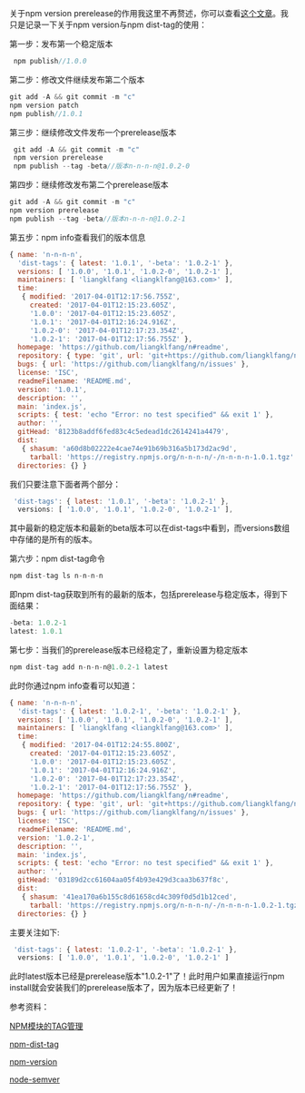 关于npm version prerelease的作用我这里不再赘述，你可以查看[这个文章](NPM模块的TAG管理)。我只是记录一下关于npm version与npm dist-tag的使用：

第一步：发布第一个稳定版本
```js
 npm publish//1.0.0
```
第二步：修改文件继续发布第二个版本
```js
git add -A && git commit -m "c"
npm version patch
npm publish//1.0.1
```
第三步：继续修改文件发布一个prerelease版本
```js
 git add -A && git commit -m "c"
 npm version prerelease
 npm publish --tag -beta//版本n-n-n-n@1.0.2-0
```
第四步：继续修改发布第二个prerelease版本
```js
git add -A && git commit -m "c"
npm version prerelease
npm publish --tag -beta//版本n-n-n-n@1.0.2-1
```
第五步：npm info查看我们的版本信息
```js
{ name: 'n-n-n-n',
  'dist-tags': { latest: '1.0.1', '-beta': '1.0.2-1' },
  versions: [ '1.0.0', '1.0.1', '1.0.2-0', '1.0.2-1' ],
  maintainers: [ 'liangklfang <liangklfang@163.com>' ],
  time:
   { modified: '2017-04-01T12:17:56.755Z',
     created: '2017-04-01T12:15:23.605Z',
     '1.0.0': '2017-04-01T12:15:23.605Z',
     '1.0.1': '2017-04-01T12:16:24.916Z',
     '1.0.2-0': '2017-04-01T12:17:23.354Z',
     '1.0.2-1': '2017-04-01T12:17:56.755Z' },
  homepage: 'https://github.com/liangklfang/n#readme',
  repository: { type: 'git', url: 'git+https://github.com/liangklfang/n.git' },
  bugs: { url: 'https://github.com/liangklfang/n/issues' },
  license: 'ISC',
  readmeFilename: 'README.md',
  version: '1.0.1',
  description: '',
  main: 'index.js',
  scripts: { test: 'echo "Error: no test specified" && exit 1' },
  author: '',
  gitHead: '8123b8addf6fed83c4c5edead1dc2614241a4479',
  dist:
   { shasum: 'a60d8b02222e4cae74e91b69b316a5b173d2ac9d',
     tarball: 'https://registry.npmjs.org/n-n-n-n/-/n-n-n-n-1.0.1.tgz' },
  directories: {} }
```
我们只要注意下面者两个部分：
```js
 'dist-tags': { latest: '1.0.1', '-beta': '1.0.2-1' },
  versions: [ '1.0.0', '1.0.1', '1.0.2-0', '1.0.2-1' ],
```
其中最新的稳定版本和最新的beta版本可以在dist-tags中看到，而versions数组中存储的是所有的版本。

第六步：npm dist-tag命令
```js
npm dist-tag ls n-n-n-n
```
即npm dist-tag获取到所有的最新的版本，包括prerelease与稳定版本，得到下面结果：
```js
-beta: 1.0.2-1
latest: 1.0.1
```
第七步：当我们的prerelease版本已经稳定了，重新设置为稳定版本
```js
npm dist-tag add n-n-n-n@1.0.2-1 latest
```
此时你通过npm info查看可以知道：
```js
{ name: 'n-n-n-n',
  'dist-tags': { latest: '1.0.2-1', '-beta': '1.0.2-1' },
  versions: [ '1.0.0', '1.0.1', '1.0.2-0', '1.0.2-1' ],
  maintainers: [ 'liangklfang <liangklfang@163.com>' ],
  time:
   { modified: '2017-04-01T12:24:55.800Z',
     created: '2017-04-01T12:15:23.605Z',
     '1.0.0': '2017-04-01T12:15:23.605Z',
     '1.0.1': '2017-04-01T12:16:24.916Z',
     '1.0.2-0': '2017-04-01T12:17:23.354Z',
     '1.0.2-1': '2017-04-01T12:17:56.755Z' },
  homepage: 'https://github.com/liangklfang/n#readme',
  repository: { type: 'git', url: 'git+https://github.com/liangklfang/n.git' },
  bugs: { url: 'https://github.com/liangklfang/n/issues' },
  license: 'ISC',
  readmeFilename: 'README.md',
  version: '1.0.2-1',
  description: '',
  main: 'index.js',
  scripts: { test: 'echo "Error: no test specified" && exit 1' },
  author: '',
  gitHead: '03189d2cc61604aa05f4b93e429d3caa3b637f8c',
  dist:
   { shasum: '41ea170a6b155c8d61658cd4c309f0d5d1b12ced',
     tarball: 'https://registry.npmjs.org/n-n-n-n/-/n-n-n-n-1.0.2-1.tgz' },
  directories: {} }
```
主要关注如下:
```js
 'dist-tags': { latest: '1.0.2-1', '-beta': '1.0.2-1' },
  versions: [ '1.0.0', '1.0.1', '1.0.2-0', '1.0.2-1' ]
```
此时latest版本已经是prerelease版本"1.0.2-1"了！此时用户如果直接运行npm install就会安装我们的prerelease版本了，因为版本已经更新了！


参考资料：

[NPM模块的TAG管理](http://cnodejs.org/topic/537b47d1cbcc39634983b739)

[npm-dist-tag](https://docs.npmjs.com/cli/dist-tag)

[npm-version](https://docs.npmjs.com/cli/version)

[node-semver](https://github.com/liangklfang/node-semver)